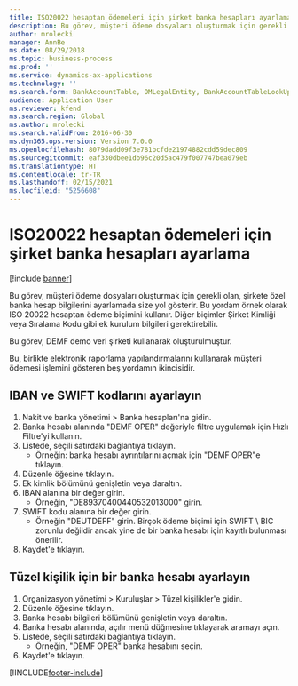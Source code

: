 ```yaml
---
title: ISO20022 hesaptan ödemeleri için şirket banka hesapları ayarlama
description: Bu görev, müşteri ödeme dosyaları oluşturmak için gerekli olan, şirkete özel banka hesap bilgilerini ayarlamada size yol gösterir.
author: mrolecki
manager: AnnBe
ms.date: 08/29/2018
ms.topic: business-process
ms.prod: ''
ms.service: dynamics-ax-applications
ms.technology: ''
ms.search.form: BankAccountTable, OMLegalEntity, BankAccountTableLookUp
audience: Application User
ms.reviewer: kfend
ms.search.region: Global
ms.author: mrolecki
ms.search.validFrom: 2016-06-30
ms.dyn365.ops.version: Version 7.0.0
ms.openlocfilehash: 8079dadd09f3e781bcfde21974882cdd59dec809
ms.sourcegitcommit: eaf330dbee1db96c20d5ac479f007747bea079eb
ms.translationtype: HT
ms.contentlocale: tr-TR
ms.lasthandoff: 02/15/2021
ms.locfileid: "5256608"
---
```

# <a name="set-up-company-bank-accounts-for-iso20022-direct-debits"></a>ISO20022 hesaptan ödemeleri için şirket banka hesapları ayarlama

[!include [banner](../../includes/banner.md)]

Bu görev, müşteri ödeme dosyaları oluşturmak için gerekli olan, şirkete özel banka hesap bilgilerini ayarlamada size yol gösterir. Bu yordam örnek olarak ISO 20022 hesaptan ödeme biçimini kullanır. Diğer biçimler Şirket Kimliği veya Sıralama Kodu gibi ek kurulum bilgileri gerektirebilir.



Bu görev, DEMF demo veri şirketi kullanarak oluşturulmuştur.



Bu, birlikte elektronik raporlama yapılandırmalarını kullanarak müşteri ödemesi işlemini gösteren beş yordamın ikincisidir.


## <a name="set-up-the-iban-and-swift-codes"></a>IBAN ve SWIFT kodlarını ayarlayın
1. Nakit ve banka yönetimi > Banka hesapları'na gidin.
2. Banka hesabı alanında "DEMF OPER" değeriyle filtre uygulamak için Hızlı Filtre'yi kullanın.
3. Listede, seçili satırdaki bağlantıya tıklayın.
    * Örneğin: banka hesabı ayrıntılarını açmak için "DEMF OPER"e tıklayın.  
4. Düzenle öğesine tıklayın.
5. Ek kimlik bölümünü genişletin veya daraltın.
6. IBAN alanına bir değer girin.
    * Örneğin, "DE89370400440532013000" girin.  
7. SWIFT kodu alanına bir değer girin.
    * Örneğin "DEUTDEFF" girin.    Birçok ödeme biçimi için SWIFT \ BIC zorunlu değildir ancak yine de bir banka hesabı için kayıtlı bulunması önerilir.  
8. Kaydet'e tıklayın.

## <a name="set-up-a-bank-account-for-the-legal-entity"></a>Tüzel kişilik için bir banka hesabı ayarlayın
1. Organizasyon yönetimi > Kuruluşlar > Tüzel kişilikler'e gidin.
2. Düzenle öğesine tıklayın.
3. Banka hesabı bilgileri bölümünü genişletin veya daraltın.
4. Banka hesabı alanında, açılır menü düğmesine tıklayarak aramayı açın.
5. Listede, seçili satırdaki bağlantıya tıklayın.
    * Örneğin, "DEMF OPER" banka hesabını seçin.  
6. Kaydet'e tıklayın.



[!INCLUDE[footer-include](../../../includes/footer-banner.md)]